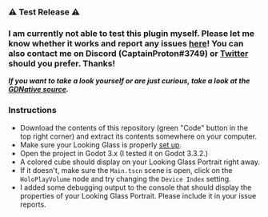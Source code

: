 ### ⚠️ Test Release ⚠️
### I am currently not able to test this plugin myself. Please let me know whether it works and report any issues [here](https://github.com/CaptainProton42/GodotHoloPlay/issues)! You can also contact me on Discord (CaptainProton#3749) or [Twitter](https://twitter.com/CaptainProton42) should you prefer. Thanks!

***If you want to take a look yourself or are just curious, take a look at the [GDNative source](https://github.com/CaptainProton42/GodotHoloPlayNative).***

### Instructions

* Download the contents of this repository (green "Code" button in the top right corner) and extract its contents somewhere on your computer.
* Make sure your Looking Glass is properly [set up](https://learn.lookingglassfactory.com/onboarding/).
* Open the project in Godot 3.x (I tested it on Godot 3.3.2.)
* A colored cube should display on your Looking Glass Portrait right away.
* If it doesn't, make sure the `Main.tscn` scene is open, click on the `HoloPlayVolume` node and try changing the `Device Index` setting.
* I added some debugging output to the console that should display the properties of your Looking Glass Portrait. Please include it in your issue reports.
